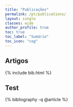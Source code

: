 ```yaml
---
title: "Publicações"
permalink: /pt/publications/
layout: single
classes: wide
author_profile: true
toc: true
toc_label: "Sumário"
toc_icon: "cog"
---
```



## Artigos

{% include bib.html %}

## Test

{% bibliography -q @article %}
